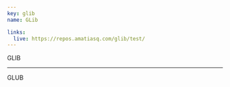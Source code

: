 ```yaml
---
key: glib
name: GLib

links:
  live: https://repos.amatiasq.com/glib/test/
---
```


GLIB

---

GLUB
